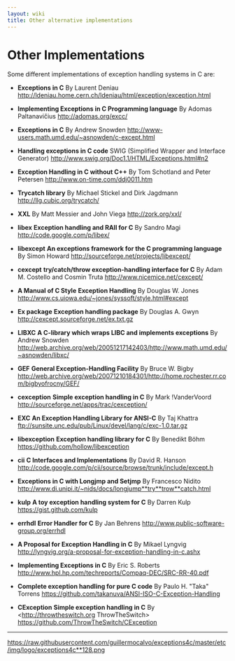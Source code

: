 ```yaml
---
layout: wiki
title: Other alternative implementations
---
```


# Other Implementations

Some different implementations of exception handling systems in C are:

 - **Exceptions in C**
 By Laurent Deniau
  http://ldeniau.home.cern.ch/ldeniau/html/exception/exception.html

 - **Implementing Exceptions in C Programming language**
 By Adomas Paltanavičius
  http://adomas.org/excc/

 - **Exceptions in C**
 By Andrew Snowden
  http://www-users.math.umd.edu/~asnowden/c-except.html

 - **Handling exceptions in C code**
 SWIG (Simplified Wrapper and Interface Generator)
  http://www.swig.org/Doc1.1/HTML/Exceptions.html#n2

 - **Exception Handling in C without C++**
 By Tom Schotland and Peter Petersen
  http://www.on-time.com/ddj0011.htm

 - **Trycatch library**
 By Michael Stickel and Dirk Jagdmann
  http://llg.cubic.org/trycatch/

 - **XXL**
 By Matt Messier and John Viega
  http://zork.org/xxl/

 - **libex** **Exception handling and RAII for C**
 By Sandro Magi
  http://code.google.com/p/libex/

 - **libexcept** **An exceptions framework for the C programming language**
 By Simon Howard
  http://sourceforge.net/projects/libexcept/

 - **cexcept** **try/catch/throw exception-handling interface for C**
 By Adam M. Costello and Cosmin Truta
  http://www.nicemice.net/cexcept/

 - **A Manual of C Style** **Exception Handling**
 By Douglas W. Jones
  http://www.cs.uiowa.edu/~jones/syssoft/style.html#except

 - **Ex package** **Exception handling package**
 By Douglas A. Gwyn
  http://cexcept.sourceforge.net/ex.txt.gz

 - **LIBXC** **A C-library which wraps LIBC and implements exceptions**
 By Andrew Snowden
  http://web.archive.org/web/20051217142403/http://www.math.umd.edu/~asnowden/libxc/

 - **GEF** **General Exception-Handling Facility**
 By Bruce W. Bigby
  http://web.archive.org/web/20071210184301/http://home.rochester.rr.com/bigbyofrocny/GEF/

 - **cexception** **Simple exception handling in C**
 By Mark !VanderVoord
  http://sourceforge.net/apps/trac/cexception/

 - **EXC** **An Exception Handling Library for ANSI-C**
 By Taj Khattra
  ftp://sunsite.unc.edu/pub/Linux/devel/lang/c/exc-1.0.tar.gz

 - **libexception** **Exception handling library for C**
 By Benedikt Böhm
  https://github.com/hollow/libexception

 - **cii** **C Interfaces and Implementations**
 By David R. Hanson
  http://code.google.com/p/cii/source/browse/trunk/include/except.h

 - **Exceptions in C with Longjmp and Setjmp**
 By Francesco Nidito
  http://www.di.unipi.it/~nids/docs/longjump**try**trow**catch.html

 - **kulp** **A toy exception handling system for C**
 By Darren Kulp
  https://gist.github.com/kulp

 - **errhdl** **Error Handler for C**
 By Jan Behrens
  http://www.public-software-group.org/errhdl

 - **A Proposal for Exception Handling in C**
 By Mikael Lyngvig
  http://lyngvig.org/a-proposal-for-exception-handling-in-c.ashx

 - **Implementing Exceptions in C**
 By Eric S. Roberts
  http://www.hpl.hp.com/techreports/Compaq-DEC/SRC-RR-40.pdf

 - **Complete exception handling for pure C code**
 By Paulo H. "Taka" Torrens
  https://github.com/takanuva/ANSI-ISO-C-Exception-Handling

 - **CException** **Simple exception handling in C**
 By <http://throwtheswitch.org ThrowTheSwitch>
  https://github.com/ThrowTheSwitch/CException

----

<https://raw.githubusercontent.com/guillermocalvo/exceptions4c/master/etc/img/logo/exceptions4c**128.png>

